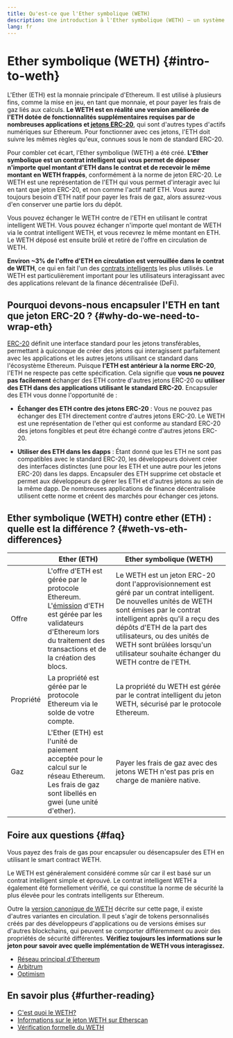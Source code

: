 ```yaml
---
title: Qu'est-ce que l'Ether symbolique (WETH)
description: Une introduction à l'Ether symbolique (WETH) — un système compatible ERC20 pour l'ether (ETH).
lang: fr
---
```


# Ether symbolique (WETH) {#intro-to-weth}

L'Ether (ETH) est la monnaie principale d'Ethereum. Il est utilisé à plusieurs fins, comme la mise en jeu, en tant que monnaie, et pour payer les frais de gaz liés aux calculs. **Le WETH est en réalité une version améliorée de l'ETH dotée de fonctionnalités supplémentaires requises par de nombreuses applications et [jetons ERC-20](/glossary/#erc-20)**, qui sont d'autres types d'actifs numériques sur Ethereum. Pour fonctionner avec ces jetons, l'ETH doit suivre les mêmes règles qu'eux, connues sous le nom de standard ERC-20.

Pour combler cet écart, l'Ether symbolique (WETH) a été créé. **L'Ether symbolique est un contrat intelligent qui vous permet de déposer n'importe quel montant d'ETH dans le contrat et de recevoir le même montant en WETH frappés**, conformément à la norme de jeton ERC-20. Le WETH est une représentation de l'ETH qui vous permet d'interagir avec lui en tant que jeton ERC-20, et non comme l'actif natif ETH. Vous aurez toujours besoin d'ETH natif pour payer les frais de gaz, alors assurez-vous d'en conserver une partie lors du dépôt.

Vous pouvez échanger le WETH contre de l'ETH en utilisant le contrat intelligent WETH. Vous pouvez échanger n'importe quel montant de WETH via le contrat intelligent WETH, et vous recevrez le même montant en ETH. Le WETH déposé est ensuite brûlé et retiré de l'offre en circulation de WETH.

**Environ ~3% de l'offre d'ETH en circulation est verrouillée dans le contrat de WETH**, ce qui en fait l'un des [contrats intelligents](/glossary/#smart-contract) les plus utilisés. Le WETH est particulièrement important pour les utilisateurs interagissant avec des applications relevant de la finance décentralisée (DeFi).

## Pourquoi devons-nous encapsuler l'ETH en tant que jeton ERC-20 ? {#why-do-we-need-to-wrap-eth}

[ERC-20](/developers/docs/standards/tokens/erc-20/) définit une interface standard pour les jetons transférables, permettant à quiconque de créer des jetons qui interagissent parfaitement avec les applications et les autres jetons utilisant ce standard dans l'écosystème Ethereum. Puisque **l'ETH est antérieur à la norme ERC-20**, l'ETH ne respecte pas cette spécification. Cela signifie que **vous ne pouvez pas facilement** échanger des ETH contre d'autres jetons ERC-20 ou **utiliser des ETH dans des applications utilisant le standard ERC-20**. Encapsuler des ETH vous donne l'opportunité de :

- **Échanger des ETH contre des jetons ERC-20** : Vous ne pouvez pas échanger des ETH directement contre d'autres jetons ERC-20. Le WETH est une représentation de l'ether qui est conforme au standard ERC-20 des jetons fongibles et peut être échangé contre d'autres jetons ERC-20.

- **Utiliser des ETH dans les dapps** : Étant donné que les ETH ne sont pas compatibles avec le standard ERC-20, les développeurs doivent créer des interfaces distinctes (une pour les ETH et une autre pour les jetons ERC-20) dans les dapps. Encapsuler des ETH supprime cet obstacle et permet aux développeurs de gérer les ETH et d'autres jetons au sein de la même dapp. De nombreuses applications de finance décentralisée utilisent cette norme et créent des marchés pour échanger ces jetons.

## Ether symbolique (WETH) contre ether (ETH) : quelle est la différence ? {#weth-vs-eth-differences}

|           | **Ether (ETH)**                                                                                                                                                                                                       | **Ether symbolique (WETH)**                                                                                                                                                                                                                                                                                                                    |
| --------- | ---------------------------------------------------------------------------------------------------------------------------------------------------------------------------------------------------------------------------------------- | ----------------------------------------------------------------------------------------------------------------------------------------------------------------------------------------------------------------------------------------------------------------------------------------------------------------------------------------------------------------- |
| Offre     | L'offre d'ETH est gérée par le protocole Ethereum. L'[émission](/roadmap/merge/issuance) d'ETH est gérée par les validateurs d'Ethereum lors du traitement des transactions et de la création des blocs. | Le WETH est un jeton ERC-20 dont l'approvisionnement est géré par un contrat intelligent. De nouvelles unités de WETH sont émises par le contrat intelligent après qu'il a reçu des dépôts d'ETH de la part des utilisateurs, ou des unités de WETH sont brûlées lorsqu'un utilisateur souhaite échanger du WETH contre de l'ETH. |
| Propriété | La propriété est gérée par le protocole Ethereum via le solde de votre compte.                                                                                                                                           | La propriété du WETH est gérée par le contrat intelligent du jeton WETH, sécurisé par le protocole Ethereum.                                                                                                                                                                                                                                      |
| Gaz       | L'Ether (ETH) est l'unité de paiement acceptée pour le calcul sur le réseau Ethereum. Les frais de gaz sont libellés en gwei (une unité d'ether).                  | Payer les frais de gaz avec des jetons WETH n'est pas pris en charge de manière native.                                                                                                                                                                                                                                                           |

## Foire aux questions {#faq}

<ExpandableCard title="Do you pay to wrap/unwrap ETH?" eventCategory="/wrapped-eth" eventName="clicked Do you pay to wrap/unwrap ETH?">

Vous payez des frais de gas pour encapsuler ou désencapsuler des ETH en utilisant le smart contract WETH.

</ExpandableCard>

<ExpandableCard title="Is WETH safe?" eventCategory="/wrapped-eth" eventName="clicked Is WETH safe?">

Le WETH est généralement considéré comme sûr car il est basé sur un contrat intelligent simple et éprouvé. Le contrat intelligent WETH a également été formellement vérifié, ce qui constitue la norme de sécurité la plus élevée pour les contrats intelligents sur Ethereum.

</ExpandableCard>

<ExpandableCard title="Why am I seeing different WETH tokens?" eventCategory="/wrapped-eth" eventName="clicked Why am I seeing different WETH tokens?">

Outre la [version canonique de WETH](https://etherscan.io/token/0xc02aaa39b223fe8d0a0e5c4f27ead9083c756cc2) décrite sur cette page, il existe d'autres variantes en circulation. Il peut s'agir de tokens personnalisés créés par des développeurs d'applications ou de versions émises sur d'autres blockchains, qui peuvent se comporter différemment ou avoir des propriétés de sécurité différentes. **Vérifiez toujours les informations sur le jeton pour savoir avec quelle implémentation de WETH vous interagissez.**

</ExpandableCard>

<ExpandableCard title="What are the WETH contracts on other networks?" eventCategory="/wrapped-eth" eventName="clicked What are the WETH contracts on other networks?">

- [Réseau principal d'Ethereum](https://etherscan.io/token/0xC02aaA39b223FE8D0A0e5C4F27eAD9083C756Cc2)
- [Arbitrum](https://arbiscan.io/token/0x82af49447d8a07e3bd95bd0d56f35241523fbab1)
- [Optimism](https://optimistic.etherscan.io/token/0x4200000000000000000000000000000000000006)

</ExpandableCard>

## En savoir plus {#further-reading}

- [C'est quoi le WETH?](https://weth.tkn.eth.limo/)
- [Informations sur le jeton WETH sur Etherscan](https://etherscan.io/token/0xc02aaa39b223fe8d0a0e5c4f27ead9083c756cc2)
- [Vérification formelle du WETH](https://zellic.io/blog/formal-verification-weth)
